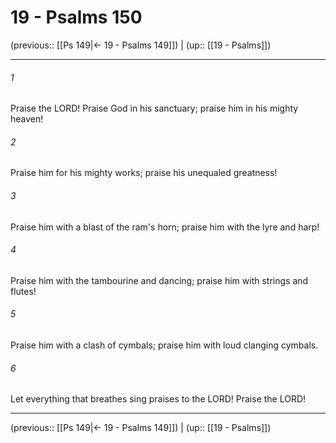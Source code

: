 # 19 - Psalms 150

(previous:: [[Ps 149|← 19 - Psalms 149]]) | (up:: [[19 - Psalms]])

***


###### 1 
Praise the LORD! Praise God in his sanctuary; praise him in his mighty heaven! 

###### 2 
Praise him for his mighty works; praise his unequaled greatness! 

###### 3 
Praise him with a blast of the ram's horn; praise him with the lyre and harp! 

###### 4 
Praise him with the tambourine and dancing; praise him with strings and flutes! 

###### 5 
Praise him with a clash of cymbals; praise him with loud clanging cymbals. 

###### 6 
Let everything that breathes sing praises to the LORD! Praise the LORD!

***

(previous:: [[Ps 149|← 19 - Psalms 149]]) | (up:: [[19 - Psalms]])
